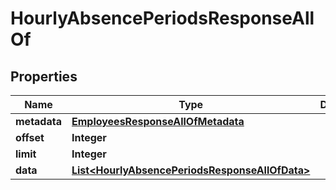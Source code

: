 

# HourlyAbsencePeriodsResponseAllOf


## Properties

| Name | Type | Description | Notes |
|------------ | ------------- | ------------- | -------------|
|**metadata** | [**EmployeesResponseAllOfMetadata**](EmployeesResponseAllOfMetadata.md) |  |  [optional] |
|**offset** | **Integer** |  |  [optional] |
|**limit** | **Integer** |  |  [optional] |
|**data** | [**List&lt;HourlyAbsencePeriodsResponseAllOfData&gt;**](HourlyAbsencePeriodsResponseAllOfData.md) |  |  [optional] |




